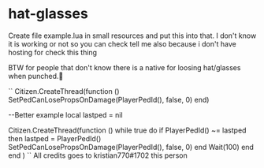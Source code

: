 # hat-glasses 
Create file example.lua  in small resources and put this into that. 
I don't know it is working or not so you can check tell me also because i don't have hosting for check this thing
 
 
 BTW for people that don't know there is a native for loosing hat/glasses when punched.🙂 
 
``
Citizen.CreateThread(function ()
    SetPedCanLosePropsOnDamage(PlayerPedId(), false, 0)
end)

--Better example
local lastped = nil

Citizen.CreateThread(function ()
    while true do
        if PlayerPedId() ~= lastped then
            lastped = PlayerPedId()
            SetPedCanLosePropsOnDamage(PlayerPedId(), false, 0)
        end
        Wait(100)
    end
end
)
``
All credits goes to kristian770#1702 this person
